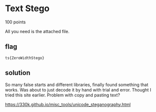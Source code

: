 # Text Stego
100 points

All you need is the attached file.

## flag

```shell
ts{ZeroWidthStego}
```

## solution
So many false starts and different libraries, finally found something that works. Was about to just decode it by hand with trial and error. Thought I tried this site earlier. Problem with copy and pasting text?

https://330k.github.io/misc_tools/unicode_steganography.html
